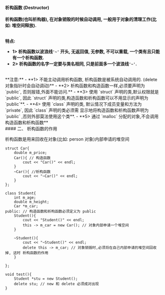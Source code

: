 #### 析构函数 (Destructor)


**析构函数(也叫析构器), 在对象销毁的时候自动调用, 一般用于对象的清理工作(比如: 堆空间释放).**

 
<br>**特点:**
- **1> 析构函数以波浪线`'~'` 开头, 无返回值, 无参数, 不可以重载, 一个类有且只能有一个析构函数.**
- **2> 析构函数的名字一定要与类名相同, 只是前面多一个波浪线`'~'`.**



<br>
**注意:**
- **1> 不能主动调用析构函数, 析构函数是被系统自动调用的. (delete  对象指针时会自动调动)**
- **2> 析构函数和构造函数一样,必须要声明为 `public`, 否则报错,外面不能访问.**
- **3> 使用 `struct` 声明的类,默认权限就是`public`, 因此  `struct` 声明的类,构造函数和析构函数可以不用显示的声明为 `public`**.
- **4> 使用 `class` 声明的类, 默认情况下成员变量和方法为 `private`, 因此 `class` 声明的类必须需 显示地将构造函数和析构函数声明为 `public` ,否则外部莫法使用这个类**.
- **5> 通过 `malloc` 分配的对象,不会调用构造函数和析构函数**






<br>
#### 二、 析构函数的作用

析构函数是用来回收在对象(比如: person 对象)内部申请的堆空间

```
struct Car{
    double m_price;
    Car(){ // 构造函数
        cout << "Car()" << endl;
    }
    ~Car(){ //析构函数
        cout << "~Car()" << endl;
    }
};

class Student{
    int m_age;
    double m_height;
    Car *m_car;
public: // 构造函数和析构函数必须定义为 public
    Student(){
        cout << "Student()" << endl;
        this -> m_car = new Car(); // 对象内部申请一个堆空间
    }
    
    ~Student(){
        cout << "~Student()" << endl;
        delete this -> m_car; // 对象销毁时,必须将在自己内部申请的堆空间回收掉, 这时 析构函数的作用
    }
    
};

void test(){
    Student *stu = new Student();
    delete stu; // new 和 delete 必须成对出现
}

```

